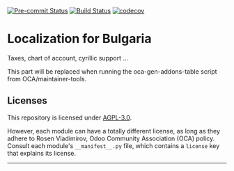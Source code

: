 
<!-- /!\ Non OCA Context : Set here the badge of your runbot / runboat instance. -->
[![Pre-commit Status](https://github.com/rosenvladimirov/l10n-bulgaria/actions/workflows/pre-commit.yml/badge.svg?branch=16.0)](https://github.com/rosenvladimirov/l10n-bulgaria/actions/workflows/pre-commit.yml?query=branch%3A16.0)
[![Build Status](https://github.com/rosenvladimirov/l10n-bulgaria/actions/workflows/test.yml/badge.svg?branch=16.0)](https://github.com/rosenvladimirov/l10n-bulgaria/actions/workflows/test.yml?query=branch%3A16.0)
[![codecov](https://codecov.io/gh/rosenvladimirov/l10n-bulgaria/branch/16.0/graph/badge.svg)](https://codecov.io/gh/rosenvladimirov/l10n-bulgaria)
<!-- /!\ Non OCA Context : Set here the badge of your translation instance. -->

<!-- /!\ do not modify above this line -->

# Localization for Bulgaria

Taxes, chart of account, cyrillic support ...

<!-- /!\ do not modify below this line -->

<!-- prettier-ignore-start -->

[//]: # (addons)

This part will be replaced when running the oca-gen-addons-table script from OCA/maintainer-tools.

[//]: # (end addons)

<!-- prettier-ignore-end -->

## Licenses

This repository is licensed under [AGPL-3.0](LICENSE).

However, each module can have a totally different license, as long as they adhere to Rosen Vladimirov, Odoo Community Association (OCA)
policy. Consult each module's `__manifest__.py` file, which contains a `license` key
that explains its license.

----
<!-- /!\ Non OCA Context : Set here the full description of your organization. -->

